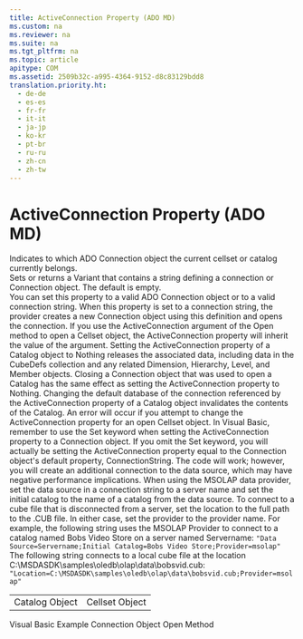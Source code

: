 ```yaml
---
title: ActiveConnection Property (ADO MD)
ms.custom: na
ms.reviewer: na
ms.suite: na
ms.tgt_pltfrm: na
ms.topic: article
apitype: COM
ms.assetid: 2509b32c-a995-4364-9152-d8c83129bdd8
translation.priority.ht: 
  - de-de
  - es-es
  - fr-fr
  - it-it
  - ja-jp
  - ko-kr
  - pt-br
  - ru-ru
  - zh-cn
  - zh-tw
---
```

# ActiveConnection Property (ADO MD)
<?xml version="1.0" encoding="utf-8"?>
<developerReferenceWithoutSyntaxDocument xmlns="http://ddue.schemas.microsoft.com/authoring/2003/5" xmlns:xlink="http://www.w3.org/1999/xlink" xmlns:xsi="http://www.w3.org/2001/XMLSchema-instance" xsi:schemaLocation="http://ddue.schemas.microsoft.com/authoring/2003/5 http://dduestorage.blob.core.windows.net/ddueschema/developer.xsd">
  <introduction>
    <para>Indicates to which ADO <legacyLink xlink:href="ef6b1824-5b12-43db-89d7-8f3d13896d4d">Connection</legacyLink> object the current cellset or catalog currently belongs.</para>
  </introduction>
  <section>
    <title>Settings and Return Values</title>
    <content>
      <para>Sets or returns a <languageKeyword>Variant</languageKeyword> that contains a string defining a connection or <unmanagedCodeEntityReference>Connection</unmanagedCodeEntityReference> object. The default is empty.</para>
    </content>
  </section>
  <languageReferenceRemarks>
    <content>
      <para>You can set this property to a valid ADO <unmanagedCodeEntityReference>Connection</unmanagedCodeEntityReference> object or to a valid connection string. When this property is set to a connection string, the provider creates a new <unmanagedCodeEntityReference>Connection</unmanagedCodeEntityReference> object using this definition and opens the connection.</para>
      <para>If you use the <parameterReference>ActiveConnection</parameterReference> argument of the <legacyLink xlink:href="a87d8080-a238-45e5-bc80-9a8625b3810f">Open</legacyLink> method to open a <legacyLink xlink:href="5e2452c0-cac0-49b2-8099-836c35794d50">Cellset</legacyLink> object, the <unmanagedCodeEntityReference>ActiveConnection</unmanagedCodeEntityReference> property will inherit the value of the argument.</para>
      <para>Setting the <unmanagedCodeEntityReference>ActiveConnection</unmanagedCodeEntityReference> property of a <legacyLink xlink:href="11f6f896-d69c-44a4-94cd-d54c93140e4a">Catalog</legacyLink> object to <legacyBold>Nothing</legacyBold> releases the associated data, including data in the <legacyLink xlink:href="c79a5e36-71fd-44c4-948d-d6a7a89bb3b5">CubeDefs</legacyLink> collection and any related <legacyLink xlink:href="66adbbd2-23a3-4c19-a91b-84c31309aa1b">Dimension</legacyLink>, <legacyLink xlink:href="034af340-ac79-494e-ba5e-2b57da1cb9de">Hierarchy</legacyLink>, <legacyLink xlink:href="37815869-ed30-45fd-9aea-0a986c1b305c">Level</legacyLink>, and <legacyLink xlink:href="3dedf755-0741-4c3f-8b4e-bff8ff8809c8">Member</legacyLink> objects. Closing a <unmanagedCodeEntityReference>Connection</unmanagedCodeEntityReference> object that was used to open a <unmanagedCodeEntityReference>Catalog</unmanagedCodeEntityReference> has the same effect as setting the <unmanagedCodeEntityReference>ActiveConnection</unmanagedCodeEntityReference> property to <legacyBold>Nothing</legacyBold>.</para>
      <para>Changing the default database of the connection referenced by the <unmanagedCodeEntityReference>ActiveConnection</unmanagedCodeEntityReference> property of a <unmanagedCodeEntityReference>Catalog</unmanagedCodeEntityReference> object invalidates the contents of the <unmanagedCodeEntityReference>Catalog</unmanagedCodeEntityReference>.</para>
      <para>An error will occur if you attempt to change the <unmanagedCodeEntityReference>ActiveConnection</unmanagedCodeEntityReference> property for an open <unmanagedCodeEntityReference>Cellset</unmanagedCodeEntityReference> object.</para>
      <alert class="note">
        <para>In Visual Basic, remember to use the <legacyBold>Set</legacyBold> keyword when setting the <unmanagedCodeEntityReference>ActiveConnection</unmanagedCodeEntityReference> property to a <unmanagedCodeEntityReference>Connection</unmanagedCodeEntityReference> object. If you omit the <legacyBold>Set</legacyBold> keyword, you will actually be setting the <unmanagedCodeEntityReference>ActiveConnection</unmanagedCodeEntityReference> property equal to the <unmanagedCodeEntityReference>Connection</unmanagedCodeEntityReference> object's default property, <unmanagedCodeEntityReference>ConnectionString</unmanagedCodeEntityReference>. The code will work; however, you will create an additional connection to the data source, which may have negative performance implications.</para>
      </alert>
      <para>When using the MSOLAP data provider, set the data source in a connection string to a server name and set the initial catalog to the name of a catalog from the data source. To connect to a cube file that is disconnected from a server, set the location to the full path to the .CUB file. In either case, set the provider to the provider name. For example, the following string uses the MSOLAP Provider to connect to a catalog named Bobs Video Store on a server named <userInput>Servername</userInput>:</para>
      <code>"Data Source=Servername;Initial Catalog=Bobs Video Store;Provider=msolap"</code>
      <para>The following string connects to a local cube file at the location C:\MSDASDK\samples\oledb\olap\data\bobsvid.cub:</para>
      <code>"Location=C:\MSDASDK\samples\oledb\olap\data\bobsvid.cub;Provider=msolap"</code>
    </content>
  </languageReferenceRemarks>
  <section>
    <title>Applies To</title>
    <content>
      <table xmlns:caps="http://schemas.microsoft.com/build/caps/2013/11">
        <tbody>
          <tr>
            <TD>
              <para>
                <link xlink:href="11f6f896-d69c-44a4-94cd-d54c93140e4a">Catalog Object</link>
              </para>
            </TD>
            <TD>
              <para>
                <link xlink:href="5e2452c0-cac0-49b2-8099-836c35794d50">Cellset Object</link>
              </para>
            </TD>
          </tr>
        </tbody>
      </table>
    </content>
  </section>
  <relatedTopics>
<link xlink:href="2666ad1c-b48e-4b2c-b269-5a9f4e4a7810">Visual Basic Example</link>
<link xlink:href="ef6b1824-5b12-43db-89d7-8f3d13896d4d">Connection Object</link>
<link xlink:href="a87d8080-a238-45e5-bc80-9a8625b3810f">Open Method</link>
</relatedTopics>
</developerReferenceWithoutSyntaxDocument>